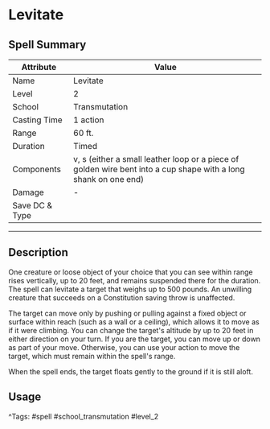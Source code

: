 # Levitate

## Spell Summary

| Attribute        | Value                  |
|------------------|------------------------|
| Name             | Levitate                 |
| Level            | 2                |
| School           | Transmutation          |
| Casting Time     | 1 action              |
| Range            | 60 ft.            |
| Duration         | Timed             |
| Components       | v, s (either a small leather loop or a piece of golden wire bent into a cup shape with a long shank on one end)             |
| Damage           | -               |
| Save DC & Type   |              |

---

## Description

One creature or loose object of your choice that you can see within range rises vertically, up to 20 feet, and remains suspended there for the duration. The spell can levitate a target that weighs up to 500 pounds. An unwilling creature that succeeds on a Constitution saving throw is unaffected.

The target can move only by pushing or pulling against a fixed object or surface within reach (such as a wall or a ceiling), which allows it to move as if it were climbing. You can change the target's altitude by up to 20 feet in either direction on your turn. If you are the target, you can move up or down as part of your move. Otherwise, you can use your action to move the target, which must remain within the spell's range.

When the spell ends, the target floats gently to the ground if it is still aloft.

## Usage


^Tags: #spell #school_transmutation #level_2